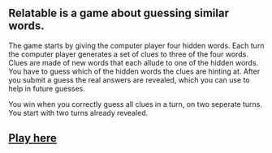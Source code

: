 ## Relatable is a game about guessing similar words.

The game starts by giving the computer player four hidden words.
Each turn the computer player generates a set of clues to three of the four words.
Clues are made of new words that each allude to one of the hidden words.
You have to guess which of the hidden words the clues are hinting at.
After you submit a guess the real answers are revealed, which you can use to help in future guesses.


You win when you correctly guess all clues in a turn, on two seperate turns.
You start with two turns already revealed. 


## [Play here](http://danslocombe.github.io/relatable)
